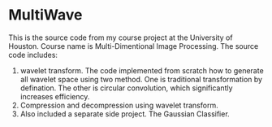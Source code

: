 MultiWave
=========
This is the source code from my course project at the University of Houston. 
Course name is Multi-Dimentional Image Processing. 
The source code includes:
1. wavelet transform. The code implemented from scratch how to generate all wavelet space using two method. One is traditional transformation by defination. The other is circular convolution, which significantly increases efficiency. 
2. Compression and decompression using wavelet transform.
3. Also included a separate side project. The Gaussian Classifier. 
